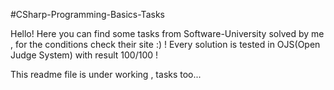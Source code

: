 #CSharp-Programming-Basics-Tasks

Hello! Here you can find some tasks from Software-University solved by me , for the conditions check their site :) !
Every solution is tested in OJS(Open Judge System) with result 100/100 !

This readme file is under working , tasks too...
